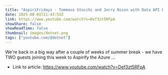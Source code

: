 ```yaml
---
title: "AspiriFridays - Tommaso Stocchi and Jerry Nixon with Data API Builder"
date: 2025-08-01T21:43:53Z
link: https://www.youtube.com/watch?v=Def3zt5RFpA
showShare: false
showReadTime: false
thumbnail: images/dotnet.png
tags: ["youtube.com/@dotnet"]
---
```

We're back in a big way after a couple of weeks of summer break - we have TWO guests joining this week to Aspirify the Azure ...

- Link to article: https://www.youtube.com/watch?v=Def3zt5RFpA
